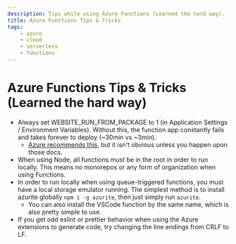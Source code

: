 ```yaml
---
description: Tips while using Azure Functions (Learned the hard way).
title: Azure Functions Tips & Tricks
tags:
    - azure
    - cloud
    - serverless
    - functions
---
```


# Azure Functions Tips & Tricks (Learned the hard way)

-   Always set WEBSITE_RUN_FROM_PACKAGE to 1 (in Application Settings / Environment Variables). Without this, the function app constantly fails and takes forever to deploy (~30min vs ~3min).
    -   [Azure recommends this](https://learn.microsoft.com/en-us/azure/azure-functions/run-functions-from-deployment-package), but it isn't obvious unless you happen upon those docs.
-   When using Node, all functions must be in the root in order to run locally. This means no monorepos or any form of organization when using Functions.
-   In order to run locally when using queue-triggered functions, you must have a local storage emulator running. The simplest method is to install azurite globally `npm i -g azurite`, then just simply run `azurite`.
    -   You can also install the VSCode function by the same name, which is also pretty simple to use.
-   If you get odd eslint or prettier behavior when using the Azure extensions to generate code, try changing the line endings from CRLF to LF.
